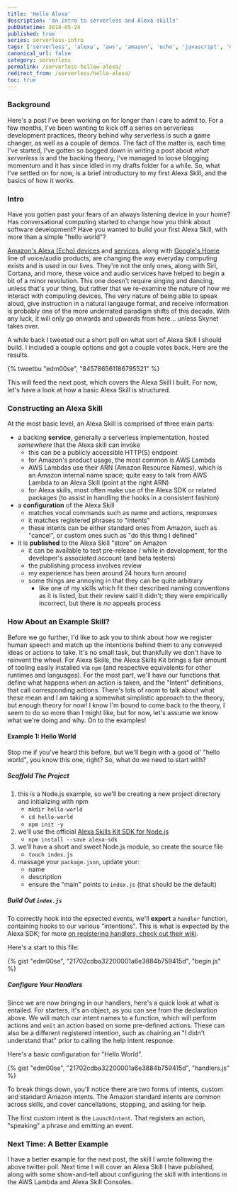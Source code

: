 ```yaml
---
title: 'Hello Alexa'
description: 'an intro to serverless and Alexa skills'
pubDatetime: 2018-05-24
published: true
series: serverless-intro
tags: ['serverless', 'alexa', 'aws', 'amazon', 'echo', 'javascript', 'node', 'faas', 'skill']
canonical_url: false
category: serverless
permalink: /serverless-hellow-alexa/
redirect_from: /serverless/hello-alexa/
toc: true
---
```


### Background

Here's a post I've been working on for longer than I care to admit to. For a few months, I've been wanting to kick off a series on serverless development practices, theory behind why serverless is such a game changer, as well as a couple of demos. The fact of the matter is, each time I've started, I've gotten so bogged down in writing a post about _what serverless is_ and the backing theory, I've managed to loose blogging momentum and it has since idled in my drafts folder for a while. So, what I've settled on for now, is a brief introductory to my first Alexa Skill, and the basics of how it works.

### Intro

Have you gotten past your fears of an always listening device in your home? Has conversational computing started to change how you think about software development? Have you wanted to build your first Alexa Skill, with more than a simple "hello world"?

[Amazon's Alexa (Echo) devices][amazon-echo] and [services][alexa-voice-service], along with [Google's Home][google-home] line of voice/audio products, are changing the way everyday computing exists and is used in our lives. They're not the only ones, along with Siri, Cortana, and more, these voice and audio services have helped to begin a bit of a minor revolution. This one doesn't require singing and dancing, unless that's your thing, but rather that we re-examine the nature of how we interact with computing devices. The very nature of being able to speak aloud, give instruction in a natural langauge format, and receive information is probably one of the more underrated paradigm shifts of this decade. With any luck, it will only go onwards and upwards from here... unless Skynet takes over.

A while back I tweeted out a short poll on what sort of Alexa Skill I should build. I included a couple options and got a couple votes back. Here are the results.

{% tweetbu "edm00se", "845786561186795521" %}

This will feed the next post, which covers the Alexa Skill I built. For now, let's have a look at how a basic Alexa Skill is structured.

### Constructing an Alexa Skill

At the most basic level, an Alexa Skill is comprised of three main parts:

- a backing **service**, generally a serverless implementation, hosted _somewhere_ that the Alexa skill can invoke
  - this can be a publicly accessible HTTP(S) endpoint
  - for Amazon's product usage, the most common is AWS Lambda
  - AWS Lambdas use their ARN (Amazon Resource Names), which is an Amazon internal name space; quite easy to talk from AWS Lambda to an Alexa Skill (point at the right ARN)
  - for Alexa skills, most often make use of the Alexa SDK or related packages (to assist in handling the hooks in a consistent fashion)
- a **configuration** of the Alexa Skill
  - matches vocal commands such as name and actions, responses
  - it matches registered phrases to "intents"
  - these intents can be either standard ones from Amazon, such as "cancel", or custom ones such as "do this thing I defined"
- it is **published** to the Alexa Skill "store" on Amazon
  - it can be available to test pre-release / while in development, for the developer's associated account (and beta testers)
  - the publishing process involves review
  - my experience has been around 24 hours turn around
  - some things are annoying in that they can be quite arbitrary
    - like one of my skills which fit their described naming conventions as it is listed, but their review said it didn't; they were empirically incorrect, but there is _no_ appeals process

### How About an Example Skill?

Before we go further, I'd like to ask you to think about how we register human speech and match up the intentions behind them to any conveyed ideas or actions to take. It's no small task, but thankfully we don't have to reinvent the wheel. For Alexa Skills, the Alexa Skills Kit brings a fair amount of tooling easily installed via `npm` (and respective equivalents for other runtimes and languages). For the most part, we'll have our functions that define what happens when an action is taken, and the "Intent" definitions, that call corresponding actions. There's lots of room to talk about what these mean and I am taking a somewhat simplistic approach to the theory, but enough theory for now! I know I'm bound to come back to the theory, I seem to do so more than I might like, but for now, let's assume we know what we're doing and why. On to the examples!

#### Example 1: Hello World

Stop me if you've heard this before, but we'll begin with a good ol' "hello world", you know this one, right? So, what do we need to start with?

##### Scaffold The Project

1. this is a Node.js example, so we'll be creating a new project directory and initializing with npm
    - `mkdir hello-world`
    - `cd hello-world`
    - `npm init -y`
2. we'll use the official [Alexa Skills Kit SDK for Node.js][alexa-sdk-node]
    - `npm install --save alexa-sdk`
3. we'll have a short and sweet Node.js module, so create the source file
    - `touch index.js`
4. massage your `package.json`, update your:
    - name
    - description
    - ensure the "main" points to `index.js` (that should be the default)

##### Build Out `index.js`

To correctly hook into the epxected events, we'll **export** a `handler` function, containing hooks to our various "intentions". This is what is expected by the Alexa SDK; for more [on registering handlers, check out their wiki][alexa-sdk-register-handlers].

Here's a start to this file:

{% gist "edm00se", "21702cdba32200001a6e3884b759415d", "begin.js" %}

##### Configure Your Handlers

Since we are now bringing in our handlers, here's a quick look at what is entailed. For starters, it's an object, as you can see from the declaration above. We will match our intent names to a function, which will perform actions and `emit` an action based on some pre-defined actions. These can also be a different registered intention, such as chaining an "I didn't understand that" prior to calling the help intent response.

Here's a basic configuration for "Hello World".

{% gist "edm00se", "21702cdba32200001a6e3884b759415d", "handlers.js" %}

To break things down, you'll notice there are two forms of intents, custom and standard Amazon intents. The Amazon standard intents are common across skills, and cover cancellations, stopping, and asking for help.

The first custom intent is the `LaunchIntent`. That registers an action, "speaking" a phrase and emitting an event.

### Next Time: A Better Example

I have a better example for the next post, the skill I wrote following the above twitter poll. Next time I will cover an Alexa Skill I have published, along with some show-and-tell about configuring the skill with intentions in the AWS Lambda and Alexa Skill Consoles.

[amazon-echo]: http://www.amazon.com/echo
[alexa-voice-service]: https://developer.amazon.com/alexa-voice-service
[google-home]: https://madeby.google.com/home/
[alexa-sdk-node]: https://github.com/alexa/alexa-skills-kit-sdk-for-nodejs
[alexa-developer-skills]: https://developer.amazon.com/alexa-skills-kit/build
[alexa-sdk-register-handlers]: https://github.com/alexa/alexa-skills-kit-sdk-for-nodejs/wiki/Developing-Your-First-Skill#implementing-request-handlers

